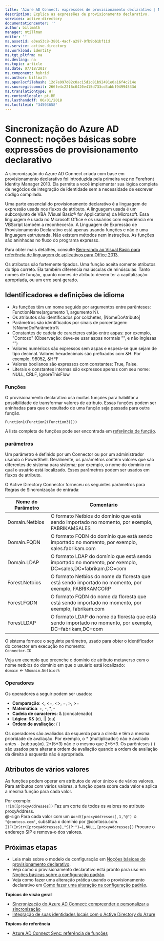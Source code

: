 ```yaml
---
title: 'Azure AD Connect: expressões de provisionamento declarativo | Microsoft Docs'
description: Explica as expressões de provisionamento declarativo.
services: active-directory
documentationcenter: ''
author: billmath
manager: mtillman
editor: ''
ms.assetid: e3ea53c8-3801-4acf-a297-0fb9bb1bf11d
ms.service: active-directory
ms.workload: identity
ms.tgt_pltfrm: na
ms.devlang: na
ms.topic: article
ms.date: 07/18/2017
ms.component: hybrid
ms.author: billmath
ms.openlocfilehash: 12d7e997d82c0ac15d1c81b92491e0a16f4c214e
ms.sourcegitcommit: 266fe4c2216c0420e415d733cd3abbf94994533d
ms.translationtype: HT
ms.contentlocale: pt-BR
ms.lasthandoff: 06/01/2018
ms.locfileid: "34593658"
---
```

# <a name="azure-ad-connect-sync-understanding-declarative-provisioning-expressions"></a>Sincronização do Azure AD Connect: noções básicas sobre expressões de provisionamento declarativo
A sincronização do Azure AD Connect criada com base em provisionamento declarativo foi introduzida pela primeira vez no Forefront Identity Manager 2010. Ela permite a você implementar sua lógica completa de negócios de integração de identidade sem a necessidade de escrever código compilado.

Uma parte essencial do provisionamento declarativo é a linguagem de expressão usada nos fluxos de atributo. A linguagem usada é um subconjunto de VBA (Visual Basic® for Applications) da Microsoft. Essa linguagem é usada no Microsoft Office e os usuários com experiência em VBScript também a reconhecerão. A Linguagem de Expressão de Provisionamento Declarativo está apenas usando funções e não é uma linguagem estruturada. Não existem métodos nem instruções. As funções são aninhadas no fluxo do programa expresso.

Para obter mais detalhes, consulte [Bem-vindo ao Visual Basic para referência de linguagem de aplicativos para Office 2013](https://msdn.microsoft.com/library/gg264383.aspx).

Os atributos são fortemente tipados. Uma função aceita somente atributos do tipo correto. Ela também diferencia maiúsculas de minúsculas. Tanto nomes de função, quanto nomes de atributo devem ter a capitalização apropriada, ou um erro será gerado.

## <a name="language-definitions-and-identifiers"></a>Identificadores e definições de idioma
* As funções têm um nome seguido por argumentos entre parênteses: FunctionName(argumento 1, argumento N).
* Os atributos são identificados por colchetes, [NomeDoAtributo]
* Parâmetros são identificados por sinais de porcentagem: %NomeDoParâmetro%
* Constantes de cadeia de caracteres estão entre aspas: por exemplo, "Contoso" (Observação: deve-se usar aspas normais "", e não inglesas “”)
* Valores numéricos são expressos sem aspas e espera-se que sejam de tipo decimal. Valores hexadecimais são prefixados com &H. Por exemplo, 98052, &HFF
* Valores boolianos são expressos com constantes: True, False.
* Literais e constantes internas são expressos apenas com seu nome: NULL, CRLF, IgnoreThisFlow

### <a name="functions"></a>Funções
O provisionamento declarativo usa muitas funções para habilitar a possibilidade de transformar valores de atributo. Essas funções podem ser aninhadas para que o resultado de uma função seja passada para outra função.

`Function1(Function2(Function3()))`

A lista completa de funções pode ser encontrada em [referência de função](active-directory-aadconnectsync-functions-reference.md).

### <a name="parameters"></a>parâmetros
Um parâmetro é definido por um Connector ou por um administrador usando o PowerShell. Geralmente, os parâmetros contêm valores que são diferentes de sistema para sistema; por exemplo, o nome do domínio no qual o usuário está localizado. Esses parâmetros podem ser usados em fluxos de atributo.

O Active Directory Connector forneceu os seguintes parâmetros para Regras de Sincronização de entrada:

| Nome do Parâmetro | Comentário |
| --- | --- |
| Domain.Netbios |O formato Netbios do domínio que está sendo importado no momento, por exemplo, FABRIKAMSALES |
| Domain.FQDN |O formato FQDN do domínio que está sendo importado no momento, por exemplo, sales.fabrikam.com |
| Domain.LDAP |O formato LDAP do domínio que está sendo importado no momento, por exemplo, DC=sales,DC=fabrikam,DC=com |
| Forest.Netbios |O formato Netbios do nome da floresta que está sendo importado no momento, por exemplo, FABRIKAMCORP |
| Forest.FQDN |O formato FQDN do nome da floresta que está sendo importado no momento, por exemplo, fabrikam.com |
| Forest.LDAP |O formato LDAP do nome da floresta que está sendo importado no momento, por exemplo, DC=fabrikam,DC=com |

O sistema fornece o seguinte parâmetro, usado para obter o identificador do conector em execução no momento:   
`Connector.ID`

Veja um exemplo que preenche o domínio de atributo metaverso com o nome netbios do domínio em que o usuário está localizado:   
`domain` <- `%Domain.Netbios%`

### <a name="operators"></a>Operadores
Os operadores a seguir podem ser usados:

* **Comparação**: <, <=, <>, =, >, >=
* **Matemática**: +, -, \*, -
* **Cadeia de caracteres**: & (concatenado)
* **Lógica**: && (e), || (ou)
* **Ordem de avaliação**: ( )

Os operadores são avaliados da esquerda para a direita e têm a mesma prioridade de avaliação. Por exemplo, o \* (multiplicador) não é avaliado antes - (subtração). 2\*(5+3) não é o mesmo que 2\*5+3. Os parênteses ( ) são usados para alterar a ordem de avaliação quando a ordem de avaliação da direita à esquerda não é apropriada.

## <a name="multi-valued-attributes"></a>Atributos de vários valores
As funções podem operar em atributos de valor único e de vários valores. Para atributos com vários valores, a função opera sobre cada valor e aplica a mesma função para cada valor.

Por exemplo:   
`Trim([proxyAddresses])` Faz um corte de todos os valores no atributo proxyAddress.  
@-sign Para cada valor com um `Word([proxyAddresses],1,"@") & "@contoso.com"`, substitua o domínio por @contoso.com.  
`IIF(InStr([proxyAddresses],"SIP:")=1,NULL,[proxyAddresses])` Procure o endereço SIP e remova-o dos valores.

## <a name="next-steps"></a>Próximas etapas
* Leia mais sobre o modelo de configuração em [Noções básicas do provisionamento declarativo](active-directory-aadconnectsync-understanding-declarative-provisioning.md).
* Veja como o provisionamento declarativo está pronto para uso em [Noções básicas sobre a configuração padrão](active-directory-aadconnectsync-understanding-default-configuration.md).
* Veja como fazer uma alteração prática usando o provisionamento declarativo em [Como fazer uma alteração na configuração padrão](active-directory-aadconnectsync-change-the-configuration.md).

**Tópicos de visão geral**

* [Sincronização do Azure AD Connect: compreender e personalizar a sincronização](active-directory-aadconnectsync-whatis.md)
* [Integração de suas identidades locais com o Active Directory do Azure](active-directory-aadconnect.md)

**Tópicos de referência**

* [Azure AD Connect Sync: referência de funções](active-directory-aadconnectsync-functions-reference.md)

